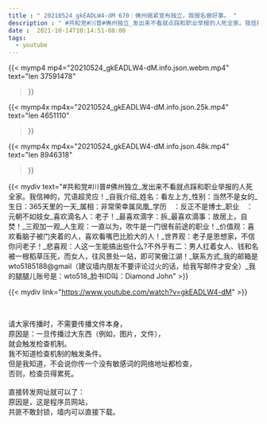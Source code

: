 ```yaml
---
title : " 20210524_gkEADLW4-dM 670：佛州搞紧宣布独立，我报名做好事。 "
description : " #共和党#川普#佛州独立_发出来不看就点踩和职业举报的人死全家。我信神的，咒语超灵应！_自我介绍_姓名：看左上方_性别：当然不是女的_生日：365天里的一天_属相：非常荣幸属凤凰_学历　：反正不是博士_职业　：元朝不如妓女_喜欢滴名人：老子！_最喜欢滴字：拆_最喜欢滴事：故居上，自焚！_三观加一观_人生观：一直以为，吹牛是一门很有前途的职业！_价值观：喜欢看脑子被门夹着的人，喜欢看嘴巴比脸大的人！_世界观：老子是思想家，不信你问老子！_悲喜观：人这一生能搞出些什么?不外乎有二：男人扛着女人、钱和名被一根稻草压死，而女人，往风景处一站，即可笑傲江湖！_联系方式_我的邮箱是wto5185188@gmail（建议墙内朋友不要评论过火的话，给我写邮件才安全）_我的腿腿儿账号是：wto518_脸书ID叫：Diamond John "
date :  2021-10-14T10:14:51-08:00
tags:
  - youtube
---
```


{{< mymp4 mp4="20210524_gkEADLW4-dM.info.json.webm.mp4" 
text="len 37591478"
>}}

{{< mymp4x  mp4x="20210524_gkEADLW4-dM.info.json.25k.mp4"
text="len 4651110"
>}}

{{< mymp4x  mp4x="20210524_gkEADLW4-dM.info.json.48k.mp4"
text="len 8946318"
>}}


{{< mydiv text="#共和党#川普#佛州独立_发出来不看就点踩和职业举报的人死全家。我信神的，咒语超灵应！_自我介绍_姓名：看左上方_性别：当然不是女的_生日：365天里的一天_属相：非常荣幸属凤凰_学历　：反正不是博士_职业　：元朝不如妓女_喜欢滴名人：老子！_最喜欢滴字：拆_最喜欢滴事：故居上，自焚！_三观加一观_人生观：一直以为，吹牛是一门很有前途的职业！_价值观：喜欢看脑子被门夹着的人，喜欢看嘴巴比脸大的人！_世界观：老子是思想家，不信你问老子！_悲喜观：人这一生能搞出些什么?不外乎有二：男人扛着女人、钱和名被一根稻草压死，而女人，往风景处一站，即可笑傲江湖！_联系方式_我的邮箱是wto5185188@gmail（建议墙内朋友不要评论过火的话，给我写邮件才安全）_我的腿腿儿账号是：wto518_脸书ID叫：Diamond John" >}}
<br>

{{< mydiv link="https://www.youtube.com/watch?v=gkEADLW4-dM" >}}


<br>

请大家传播时，不需要传播文件本身，<br>
原因是：一旦传播过大东西（例如，图片，文件），<br>
就会触发检查机制。<br>
我不知道检查机制的触发条件。<br>
但是我知道，不会说你传一个没有敏感词的网络地址都检查，<br>
否则，检查员得累死。<br><br>
直接转发网址就可以了：<br>
原因是，这是程序员网站，<br>
共匪不敢封锁，墙内可以直接下载。


